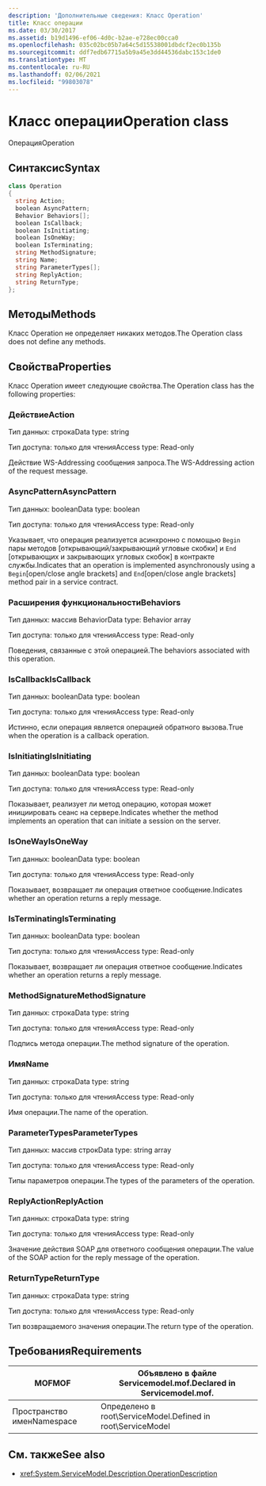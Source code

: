 ```yaml
---
description: 'Дополнительные сведения: Класс Operation'
title: Класс операции
ms.date: 03/30/2017
ms.assetid: b19d1496-ef06-4d0c-b2ae-e728ec00cca0
ms.openlocfilehash: 035c02bc05b7a64c5d15538001dbdcf2ec0b135b
ms.sourcegitcommit: ddf7edb67715a5b9a45e3dd44536dabc153c1de0
ms.translationtype: MT
ms.contentlocale: ru-RU
ms.lasthandoff: 02/06/2021
ms.locfileid: "99803078"
---
```

# <a name="operation-class"></a><span data-ttu-id="daba5-103">Класс операции</span><span class="sxs-lookup"><span data-stu-id="daba5-103">Operation class</span></span>

<span data-ttu-id="daba5-104">Операция</span><span class="sxs-lookup"><span data-stu-id="daba5-104">Operation</span></span>  
  
## <a name="syntax"></a><span data-ttu-id="daba5-105">Синтаксис</span><span class="sxs-lookup"><span data-stu-id="daba5-105">Syntax</span></span>  
  
```csharp
class Operation  
{  
  string Action;  
  boolean AsyncPattern;  
  Behavior Behaviors[];  
  boolean IsCallback;  
  boolean IsInitiating;  
  boolean IsOneWay;  
  boolean IsTerminating;  
  string MethodSignature;  
  string Name;  
  string ParameterTypes[];  
  string ReplyAction;  
  string ReturnType;  
};  
```  
  
## <a name="methods"></a><span data-ttu-id="daba5-106">Методы</span><span class="sxs-lookup"><span data-stu-id="daba5-106">Methods</span></span>  

 <span data-ttu-id="daba5-107">Класс Operation не определяет никаких методов.</span><span class="sxs-lookup"><span data-stu-id="daba5-107">The Operation class does not define any methods.</span></span>  
  
## <a name="properties"></a><span data-ttu-id="daba5-108">Свойства</span><span class="sxs-lookup"><span data-stu-id="daba5-108">Properties</span></span>  

 <span data-ttu-id="daba5-109">Класс Operation имеет следующие свойства.</span><span class="sxs-lookup"><span data-stu-id="daba5-109">The Operation class has the following properties:</span></span>  
  
### <a name="action"></a><span data-ttu-id="daba5-110">Действие</span><span class="sxs-lookup"><span data-stu-id="daba5-110">Action</span></span>  

 <span data-ttu-id="daba5-111">Тип данных: строка</span><span class="sxs-lookup"><span data-stu-id="daba5-111">Data type: string</span></span>  
  
 <span data-ttu-id="daba5-112">Тип доступа: только для чтения</span><span class="sxs-lookup"><span data-stu-id="daba5-112">Access type: Read-only</span></span>  
  
 <span data-ttu-id="daba5-113">Действие WS-Addressing сообщения запроса.</span><span class="sxs-lookup"><span data-stu-id="daba5-113">The WS-Addressing action of the request message.</span></span>  
  
### <a name="asyncpattern"></a><span data-ttu-id="daba5-114">AsyncPattern</span><span class="sxs-lookup"><span data-stu-id="daba5-114">AsyncPattern</span></span>  

 <span data-ttu-id="daba5-115">Тип данных: boolean</span><span class="sxs-lookup"><span data-stu-id="daba5-115">Data type: boolean</span></span>  
  
 <span data-ttu-id="daba5-116">Тип доступа: только для чтения</span><span class="sxs-lookup"><span data-stu-id="daba5-116">Access type: Read-only</span></span>  
  
 <span data-ttu-id="daba5-117">Указывает, что операция реализуется асинхронно с помощью `Begin` пары методов [открывающий/закрывающий угловые скобки] и `End` [открывающих и закрывающих угловых скобок] в контракте службы.</span><span class="sxs-lookup"><span data-stu-id="daba5-117">Indicates that an operation is implemented asynchronously using a `Begin`[open/close angle brackets] and `End`[open/close angle brackets] method pair in a service contract.</span></span>  
  
### <a name="behaviors"></a><span data-ttu-id="daba5-118">Расширения функциональности</span><span class="sxs-lookup"><span data-stu-id="daba5-118">Behaviors</span></span>  

 <span data-ttu-id="daba5-119">Тип данных: массив Behavior</span><span class="sxs-lookup"><span data-stu-id="daba5-119">Data type: Behavior array</span></span>  
  
 <span data-ttu-id="daba5-120">Тип доступа: только для чтения</span><span class="sxs-lookup"><span data-stu-id="daba5-120">Access type: Read-only</span></span>  
  
 <span data-ttu-id="daba5-121">Поведения, связанные с этой операцией.</span><span class="sxs-lookup"><span data-stu-id="daba5-121">The behaviors associated with this operation.</span></span>  
  
### <a name="iscallback"></a><span data-ttu-id="daba5-122">IsCallback</span><span class="sxs-lookup"><span data-stu-id="daba5-122">IsCallback</span></span>  

 <span data-ttu-id="daba5-123">Тип данных: boolean</span><span class="sxs-lookup"><span data-stu-id="daba5-123">Data type: boolean</span></span>  
  
 <span data-ttu-id="daba5-124">Тип доступа: только для чтения</span><span class="sxs-lookup"><span data-stu-id="daba5-124">Access type: Read-only</span></span>  
  
 <span data-ttu-id="daba5-125">Истинно, если операция является операцией обратного вызова.</span><span class="sxs-lookup"><span data-stu-id="daba5-125">True when the operation is a callback operation.</span></span>  
  
### <a name="isinitiating"></a><span data-ttu-id="daba5-126">IsInitiating</span><span class="sxs-lookup"><span data-stu-id="daba5-126">IsInitiating</span></span>  

 <span data-ttu-id="daba5-127">Тип данных: boolean</span><span class="sxs-lookup"><span data-stu-id="daba5-127">Data type: boolean</span></span>  
  
 <span data-ttu-id="daba5-128">Тип доступа: только для чтения</span><span class="sxs-lookup"><span data-stu-id="daba5-128">Access type: Read-only</span></span>  
  
 <span data-ttu-id="daba5-129">Показывает, реализует ли метод операцию, которая может инициировать сеанс на сервере.</span><span class="sxs-lookup"><span data-stu-id="daba5-129">Indicates whether the method implements an operation that can initiate a session on the server.</span></span>  
  
### <a name="isoneway"></a><span data-ttu-id="daba5-130">IsOneWay</span><span class="sxs-lookup"><span data-stu-id="daba5-130">IsOneWay</span></span>  

 <span data-ttu-id="daba5-131">Тип данных: boolean</span><span class="sxs-lookup"><span data-stu-id="daba5-131">Data type: boolean</span></span>  
  
 <span data-ttu-id="daba5-132">Тип доступа: только для чтения</span><span class="sxs-lookup"><span data-stu-id="daba5-132">Access type: Read-only</span></span>  
  
 <span data-ttu-id="daba5-133">Показывает, возвращает ли операция ответное сообщение.</span><span class="sxs-lookup"><span data-stu-id="daba5-133">Indicates whether an operation returns a reply message.</span></span>  
  
### <a name="isterminating"></a><span data-ttu-id="daba5-134">IsTerminating</span><span class="sxs-lookup"><span data-stu-id="daba5-134">IsTerminating</span></span>  

 <span data-ttu-id="daba5-135">Тип данных: boolean</span><span class="sxs-lookup"><span data-stu-id="daba5-135">Data type: boolean</span></span>  
  
 <span data-ttu-id="daba5-136">Тип доступа: только для чтения</span><span class="sxs-lookup"><span data-stu-id="daba5-136">Access type: Read-only</span></span>  
  
 <span data-ttu-id="daba5-137">Показывает, возвращает ли операция ответное сообщение.</span><span class="sxs-lookup"><span data-stu-id="daba5-137">Indicates whether an operation returns a reply message.</span></span>  
  
### <a name="methodsignature"></a><span data-ttu-id="daba5-138">MethodSignature</span><span class="sxs-lookup"><span data-stu-id="daba5-138">MethodSignature</span></span>  

 <span data-ttu-id="daba5-139">Тип данных: строка</span><span class="sxs-lookup"><span data-stu-id="daba5-139">Data type: string</span></span>  
  
 <span data-ttu-id="daba5-140">Тип доступа: только для чтения</span><span class="sxs-lookup"><span data-stu-id="daba5-140">Access type: Read-only</span></span>  
  
 <span data-ttu-id="daba5-141">Подпись метода операции.</span><span class="sxs-lookup"><span data-stu-id="daba5-141">The method signature of the operation.</span></span>  
  
### <a name="name"></a><span data-ttu-id="daba5-142">Имя</span><span class="sxs-lookup"><span data-stu-id="daba5-142">Name</span></span>  

 <span data-ttu-id="daba5-143">Тип данных: строка</span><span class="sxs-lookup"><span data-stu-id="daba5-143">Data type: string</span></span>  
  
 <span data-ttu-id="daba5-144">Тип доступа: только для чтения</span><span class="sxs-lookup"><span data-stu-id="daba5-144">Access type: Read-only</span></span>  
  
 <span data-ttu-id="daba5-145">Имя операции.</span><span class="sxs-lookup"><span data-stu-id="daba5-145">The name of the operation.</span></span>  
  
### <a name="parametertypes"></a><span data-ttu-id="daba5-146">ParameterTypes</span><span class="sxs-lookup"><span data-stu-id="daba5-146">ParameterTypes</span></span>  

 <span data-ttu-id="daba5-147">Тип данных: массив строк</span><span class="sxs-lookup"><span data-stu-id="daba5-147">Data type: string array</span></span>  
  
 <span data-ttu-id="daba5-148">Тип доступа: только для чтения</span><span class="sxs-lookup"><span data-stu-id="daba5-148">Access type: Read-only</span></span>  
  
 <span data-ttu-id="daba5-149">Типы параметров операции.</span><span class="sxs-lookup"><span data-stu-id="daba5-149">The types of the parameters of the operation.</span></span>  
  
### <a name="replyaction"></a><span data-ttu-id="daba5-150">ReplyAction</span><span class="sxs-lookup"><span data-stu-id="daba5-150">ReplyAction</span></span>  

 <span data-ttu-id="daba5-151">Тип данных: строка</span><span class="sxs-lookup"><span data-stu-id="daba5-151">Data type: string</span></span>  
  
 <span data-ttu-id="daba5-152">Тип доступа: только для чтения</span><span class="sxs-lookup"><span data-stu-id="daba5-152">Access type: Read-only</span></span>  
  
 <span data-ttu-id="daba5-153">Значение действия SOAP для ответного сообщения операции.</span><span class="sxs-lookup"><span data-stu-id="daba5-153">The value of the SOAP action for the reply message of the operation.</span></span>  
  
### <a name="returntype"></a><span data-ttu-id="daba5-154">ReturnType</span><span class="sxs-lookup"><span data-stu-id="daba5-154">ReturnType</span></span>  

 <span data-ttu-id="daba5-155">Тип данных: строка</span><span class="sxs-lookup"><span data-stu-id="daba5-155">Data type: string</span></span>  
  
 <span data-ttu-id="daba5-156">Тип доступа: только для чтения</span><span class="sxs-lookup"><span data-stu-id="daba5-156">Access type: Read-only</span></span>  
  
 <span data-ttu-id="daba5-157">Тип возвращаемого значения операции.</span><span class="sxs-lookup"><span data-stu-id="daba5-157">The return type of the operation.</span></span>  
  
## <a name="requirements"></a><span data-ttu-id="daba5-158">Требования</span><span class="sxs-lookup"><span data-stu-id="daba5-158">Requirements</span></span>  
  
|<span data-ttu-id="daba5-159">MOF</span><span class="sxs-lookup"><span data-stu-id="daba5-159">MOF</span></span>|<span data-ttu-id="daba5-160">Объявлено в файле Servicemodel.mof.</span><span class="sxs-lookup"><span data-stu-id="daba5-160">Declared in Servicemodel.mof.</span></span>|  
|---------|-----------------------------------|  
|<span data-ttu-id="daba5-161">Пространство имен</span><span class="sxs-lookup"><span data-stu-id="daba5-161">Namespace</span></span>|<span data-ttu-id="daba5-162">Определено в root\ServiceModel.</span><span class="sxs-lookup"><span data-stu-id="daba5-162">Defined in root\ServiceModel</span></span>|  
  
## <a name="see-also"></a><span data-ttu-id="daba5-163">См. также</span><span class="sxs-lookup"><span data-stu-id="daba5-163">See also</span></span>

- <xref:System.ServiceModel.Description.OperationDescription>
